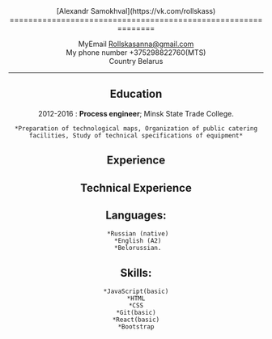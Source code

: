 <center>[Alexandr Samokhval](https://vk.com/rollskass)<center>
==============================================================

MyEmail                        Rollskasanna@gmail.com</br>
My phone number                +375298822760(MTS)</br>
Country                        Belarus</br>
-------------------     ----------------------------

Education
---------

2012-2016 
:   **Process engineer**; Minsk State Trade College.

    *Preparation of technological maps, Organization of public catering facilities, Study of technical specifications of equipment*

Experience
----------


Technical Experience
--------------------




Languages:
----------

     *Russian (native)
     *English (A2)
     *Belorussian.

Skills:
-------

    *JavaScript(basic)
    *HTML
    *CSS
    *Git(basic)
    *React(basic)
    *Bootstrap

